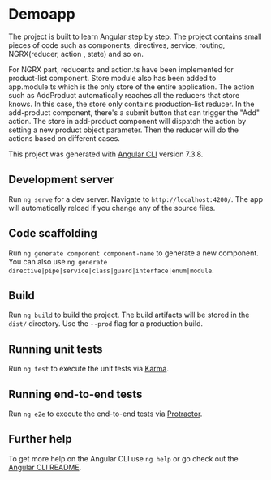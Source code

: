 # Demoapp

The project is built to learn Angular step by step. The project contains small pieces of code such as components, directives, service, routing, NGRX(reducer, action , state) and so on. 

For NGRX part, reducer.ts and action.ts have been implemented for product-list component. Store module also has been added to app.module.ts which is the only store of the entire application. The action such as AddProduct automatically reaches all the reducers that store knows. In this case, the store only contains production-list reducer. 
In the add-product component, there's a submit button that can trigger the "Add" action. The store in add-product component will dispatch the action by setting a new product object parameter. Then the reducer will do the actions based on different cases.

This project was generated with [Angular CLI](https://github.com/angular/angular-cli) version 7.3.8.

## Development server

Run `ng serve` for a dev server. Navigate to `http://localhost:4200/`. The app will automatically reload if you change any of the source files.

## Code scaffolding

Run `ng generate component component-name` to generate a new component. You can also use `ng generate directive|pipe|service|class|guard|interface|enum|module`.

## Build

Run `ng build` to build the project. The build artifacts will be stored in the `dist/` directory. Use the `--prod` flag for a production build.

## Running unit tests

Run `ng test` to execute the unit tests via [Karma](https://karma-runner.github.io).

## Running end-to-end tests

Run `ng e2e` to execute the end-to-end tests via [Protractor](http://www.protractortest.org/).

## Further help

To get more help on the Angular CLI use `ng help` or go check out the [Angular CLI README](https://github.com/angular/angular-cli/blob/master/README.md).
